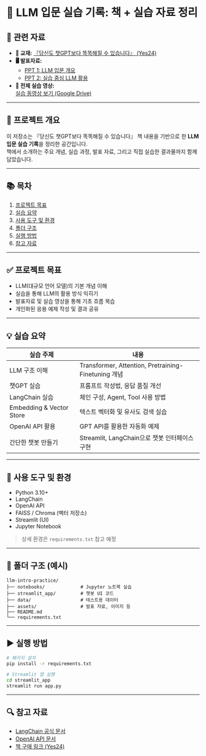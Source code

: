 # 📘 LLM 입문 실습 기록: 책 + 실습 자료 정리

## 🔗 관련 자료

- **📖 교재:** [『당신도 챗GPT보다 똑똑해질 수 있습니다』 (Yes24)](https://www.yes24.com/product/goods/143646468)
- **🖥️ 발표자료:**  
  - [PPT 1: LLM 입문 개요](https://docs.google.com/presentation/d/1aRkbexhdbVy_s5BcocQ_aCpDU09awT3s/edit?usp=drive_link)  
  - [PPT 2: 실습 중심 LLM 활용](https://docs.google.com/presentation/d/1dVja6fhrn5VecR6jmct-zqa1g4KinShG/edit?usp=drive_link)
- **🎥 전체 실습 영상:**  
  [실습 동영상 보기 (Google Drive)](https://drive.google.com/file/d/1ViQ2zMo9Syz2_u1Tiehza4eSpP1Lhxt0/view?usp=drive_link)

---

## 📌 프로젝트 개요

이 저장소는 『당신도 챗GPT보다 똑똑해질 수 있습니다』 책 내용을 기반으로 한 **LLM 입문 실습 기록**을 정리한 공간입니다.  
책에서 소개하는 주요 개념, 실습 과정, 발표 자료, 그리고 직접 실습한 결과물까지 함께 담았습니다.

---

## 📚 목차

1. [프로젝트 목표](#프로젝트-목표)
2. [실습 요약](#실습-요약)
3. [사용 도구 및 환경](#사용-도구-및-환경)
4. [폴더 구조](#폴더-구조)
5. [실행 방법](#실행-방법)
6. [참고 자료](#참고-자료)

---

## ✅ 프로젝트 목표

- LLM(대규모 언어 모델)의 기본 개념 이해
- 실습을 통해 LLM의 활용 방식 익히기
- 발표자료 및 실습 영상을 통해 기초 흐름 복습
- 개인화된 응용 예제 작성 및 결과 공유

---

## 💡 실습 요약

| 실습 주제 | 내용 |
|-----------|------|
| LLM 구조 이해 | Transformer, Attention, Pretraining-Finetuning 개념 |
| 챗GPT 실습 | 프롬프트 작성법, 응답 품질 개선 |
| LangChain 실습 | 체인 구성, Agent, Tool 사용 방법 |
| Embedding & Vector Store | 텍스트 벡터화 및 유사도 검색 실습 |
| OpenAI API 활용 | GPT API를 활용한 자동화 예제 |
| 간단한 챗봇 만들기 | Streamlit, LangChain으로 챗봇 인터페이스 구현 |

---

## 🧰 사용 도구 및 환경

- Python 3.10+
- LangChain
- OpenAI API
- FAISS / Chroma (벡터 저장소)
- Streamlit (UI)
- Jupyter Notebook

> 상세 환경은 `requirements.txt` 참고 예정

---

## 📁 폴더 구조 (예시)

```
llm-intro-practice/
├── notebooks/             # Jupyter 노트북 실습
├── streamlit_app/         # 챗봇 UI 코드
├── data/                  # 테스트용 데이터
├── assets/                # 발표 자료, 이미지 등
├── README.md
└── requirements.txt
```

---

## ▶️ 실행 방법

```bash
# 패키지 설치
pip install -r requirements.txt

# Streamlit 앱 실행
cd streamlit_app
streamlit run app.py
```

---

## 🔍 참고 자료

- [LangChain 공식 문서](https://docs.langchain.com/)
- [OpenAI API 문서](https://platform.openai.com/docs)
- [책 구매 링크 (Yes24)](https://www.yes24.com/product/goods/143646468)
